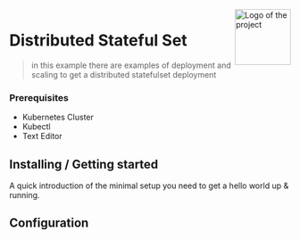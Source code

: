<img src="https://upload.wikimedia.org/wikipedia/commons/3/39/Kubernetes_logo_without_workmark.svg" alt="Logo of the project" target="_blank" height="100px"  align="right">

# Distributed Stateful Set
>  in this example there are examples of deployment and scaling to get a distributed statefulset deployment

### Prerequisites
* Kubernetes Cluster
* Kubectl
* Text Editor

## Installing / Getting started

A quick introduction of the minimal setup you need to get a hello world up &
running.


## Configuration

